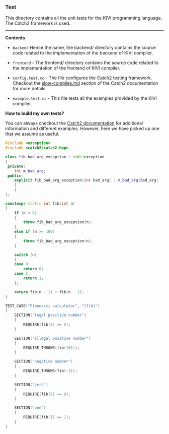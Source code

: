 ### Test

This directory contains all the unit tests for the KIVI programming language. The Catch2 framework is used.

-------------

**Contents**

- `backend` Hence the name, the backend/ directory contains the source code related to the implementation of the backend of KIVI compiler.

- `frontend` - The frontend/ directory contains the source code related to the implementation of the frontend of KIVI compiler.

- `config.test.cc` - The file configures the Catch2 testing framework. Checkout the [slow-compiles.md](https://github.com/catchorg/Catch2/blob/devel/docs/slow-compiles.md) section of the Catch2 documentation for more details.

- `example.test.cc` - This file tests all the examples provided by the KIVI compiler.

**How to build my own tests?**

You can always checkout the [Catch2 documentation](https://github.com/catchorg/Catch2/blob/devel/docs/Readme.md#top) for additional information and different examples. However, here we have picked up one that we assume as useful.

```c++
#include <exception>
#include <catch2/catch2.hpp>

class fib_bad_arg_exception : std::exception
{
 private:
	int m_bad_arg;
 public:
	explicit fib_bad_arg_exception(int bad_arg) : m_bad_arg(bad_arg)
	{
	}
};

constexpr static int fib(int n)
{
	if (n < 0)
	{
		throw fib_bad_arg_exception(n);
	}
	else if (n >= 100)
	{
		throw fib_bad_arg_exception(n);
	}

	switch (n)
	{
	case 0:
		return 0;
	case 1:
		return 1;
	};

	return fib(n - 1) + fib(n - 2);
}

TEST_CASE("Fibonacci calculator", "[fib]")
{
	SECTION("legal positive number")
	{
		REQUIRE(fib(5) == 5);
	}

	SECTION("illegal positive number")
	{
		REQUIRE_THROWS(fib(101));
	}

	SECTION("negative number")
	{
		REQUIRE_THROWS(fib(-3));
	}

	SECTION("zero")
	{
		REQUIRE(fib(0) == 0);
	}

	SECTION("one")
	{
		REQUIRE(fib(1) == 1);
	}
}

```